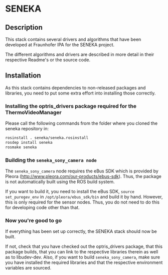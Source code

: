 SENEKA
======

## Description
This stack contains several drivers and algorithms that have been developed at Fraunhofer IPA for the SENEKA project.

The different algorithms and drivers are described in more detail in their respective Readme's or the source code.

## Installation
As this stack contains dependencies to non-released packages and libraries, you need to put some extra effort into installing those correctly.

### Installing the optris_drivers package required for the ThermoVideoManager
Please call the following commands from the folder where you cloned the seneka repository in:
```bash
rosinstall . seneka/seneka.rosinstall
rosdep install seneka
rosmake seneka
```

### Building the `seneka_sony_camera node`
The `seneka_sony_camera` node requires the eBus SDK which is provided by Pleora (http://www.pleora.com/our-products/ebus-sdk).
Thus, the package is not automatically built using the ROS build system.

If you want to build it, you need to install the eBus SDK, `source set_puregev_env` in `/opt/pleora/ebus_sdk/bin` and build it by hand.
However, this is only required for the sensor nodes.
Thus, you do not need to do this for developing code other than that.

### Now you're good to go
If everything has been set up correctly, the SENEKA stack should now be built.

If not, check that you have checked out the optris_drivers package, that this package builds, that you can link to the respective libraries therein as well as to libudev-dev.
Also, if you want to build `seneka_sony_camera`, make sure you have installed the required libraries and that the respective environment variables are sourced.
